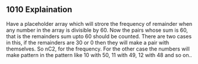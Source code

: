 ## 1010 Explaination

Have a placeholder array which will strore the frequency of remainder when any number in the array is divisible by 60.
Now the pairs whose sum is 60, that is the remainders sum upto 60 should be counted. There are two cases in this, if the remainders are 30 or 0 then they will make a pair with themselves. So nC2, for the frequency. For the other case the numbers will make pattern in the pattern like 10 with 50, 11 with 49, 12 with 48 and so on..